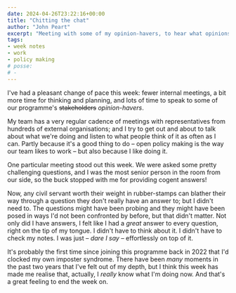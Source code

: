 ```yaml
---
date: 2024-04-26T23:22:16+00:00
title: "Chitting the chat"
author: "John Peart"
excerpt: "Meeting with some of my opinion-havers, to hear what opinions they have."
tags:
- week notes
- work
- policy making
# posse:
# - 
---
```


I've had a pleasant change of pace this week: fewer internal meetings, a bit more time for thinking and planning, and lots of time to speak to some of our programme's ~~stakeholders~~ *opinion-havers*.

My team has a very regular cadence of meetings with representatives from hundreds of external organisations; and I try to get out and about to talk about what we're doing and listen to what people think of it as often as I can. Partly because it's a good thing to do – open policy making is the way our team likes to work – but also because I like doing it.

One particular meeting stood out this week. We were asked some pretty challenging questions, and I was the most senior person in the room from our side, so the buck stopped with me for providing cogent answers!

Now, any civil servant worth their weight in rubber-stamps can blather their way through a question they don't really have an answer to; but I didn't need to. The questions might have been probing and they might have been posed in ways I'd not been confronted by before, but that didn't matter. Not only did I have answers, I felt like I had a *great* answer to every question, right on the tip of my tongue. I didn't have to think about it. I didn't have to check my notes. I was just – *dare I say* – effortlessly on top of it.

It's probably the first time since joining this programme back in 2022 that I'd clocked my own imposter syndrome. There have been *many* moments in the past two years that I've felt out of my depth, but I think this week has made me realise that, actually, I *really* know what I'm doing now. And that's a great feeling to end the week on.